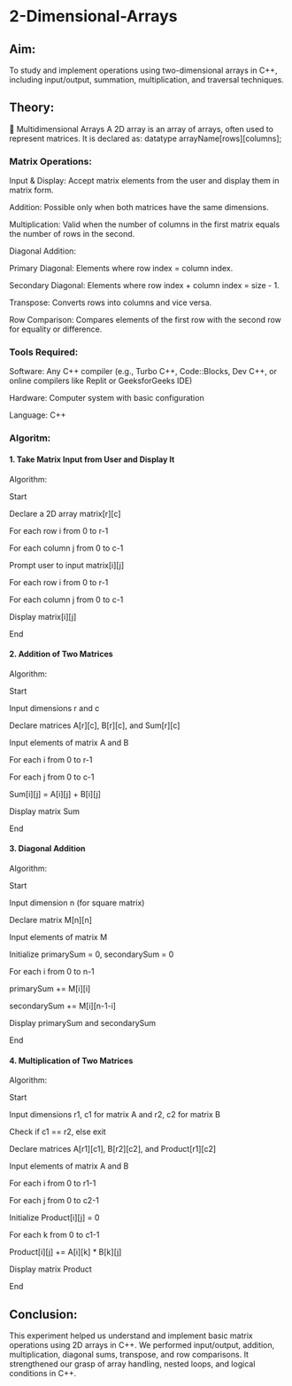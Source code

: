 # 2-Dimensional-Arrays
## Aim:
To study and implement operations using two-dimensional arrays in C++, including input/output, summation, multiplication, and traversal techniques.
## Theory:
🔹 Multidimensional Arrays A 2D array is an array of arrays, often used to represent matrices. It is declared as: datatype arrayName[rows][columns];

### Matrix Operations:

Input & Display: Accept matrix elements from the user and display them in matrix form.

Addition: Possible only when both matrices have the same dimensions.

Multiplication: Valid when the number of columns in the first matrix equals the number of rows in the second.

Diagonal Addition:

Primary Diagonal: Elements where row index = column index.

Secondary Diagonal: Elements where row index + column index = size - 1.

Transpose: Converts rows into columns and vice versa.

Row Comparison: Compares elements of the first row with the second row for equality or difference.

### Tools Required:

Software: Any C++ compiler (e.g., Turbo C++, Code::Blocks, Dev C++, or online compilers like Replit or GeeksforGeeks IDE)

Hardware: Computer system with basic configuration

Language: C++

### Algoritm:
#### 1. Take Matrix Input from User and Display It
Algorithm:

Start

Declare a 2D array matrix[r][c]

For each row i from 0 to r-1

For each column j from 0 to c-1

Prompt user to input matrix[i][j]

For each row i from 0 to r-1

For each column j from 0 to c-1

Display matrix[i][j]

End

#### 2. Addition of Two Matrices
Algorithm:

Start

Input dimensions r and c

Declare matrices A[r][c], B[r][c], and Sum[r][c]

Input elements of matrix A and B

For each i from 0 to r-1

For each j from 0 to c-1

Sum[i][j] = A[i][j] + B[i][j]

Display matrix Sum

End

#### 3. Diagonal Addition
Algorithm:

Start

Input dimension n (for square matrix)

Declare matrix M[n][n]

Input elements of matrix M

Initialize primarySum = 0, secondarySum = 0

For each i from 0 to n-1

primarySum += M[i][i]

secondarySum += M[i][n-1-i]

Display primarySum and secondarySum

End

#### 4. Multiplication of Two Matrices
Algorithm:

Start

Input dimensions r1, c1 for matrix A and r2, c2 for matrix B

Check if c1 == r2, else exit

Declare matrices A[r1][c1], B[r2][c2], and Product[r1][c2]

Input elements of matrix A and B

For each i from 0 to r1-1

For each j from 0 to c2-1

Initialize Product[i][j] = 0

For each k from 0 to c1-1

Product[i][j] += A[i][k] * B[k][j]

Display matrix Product

End

## Conclusion:
This experiment helped us understand and implement basic matrix operations using 2D arrays in C++. We performed input/output, addition, multiplication, diagonal sums, transpose, and row comparisons. It strengthened our grasp of array handling, nested loops, and logical conditions in C++.
